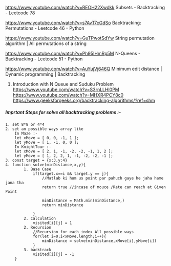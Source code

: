 https://www.youtube.com/watch?v=REOH22Xwdkk
Subsets - Backtracking - Leetcode 78

https://www.youtube.com/watch?v=s7AvT7cGdSo
Backtracking: Permutations - Leetcode 46 - Python


https://www.youtube.com/watch?v=GuTPwotSdYw
String permutation algorithm | All permutations of a string

https://www.youtube.com/watch?v=Ph95IHmRp5M
N-Queens - Backtracking - Leetcode 51 - Python

https://www.youtube.com/watch?v=AuYujVj646Q
Minimum edit distance | Dynamic programming | Backtracking


1. Introduction with N Queue and Suduku Problem 
    https://www.youtube.com/watch?v=S3rnLLHl0PM
    https://www.youtube.com/watch?v=MHXR4PCY8c0
    https://www.geeksforgeeks.org/backtracking-algorithms/?ref=shm

##### Imprtant Steps for solve all backtracking problems :- 
    1. set 8*8 or 4*4 
    2. set an possible ways array like 
        In Maze :-
        let xMove = [ 0, 0, -1, 1 ];
	    let yMove = [ 1, -1, 0, 0 ];
        In KnightTour :-
        let xMove = [ 2, 1, -1, -2, -2, -1, 1, 2 ];
	    let yMove = [ 1, 2, 2, 1, -1, -2, -2, -1 ];
    3. const target = {x:3,y:4}
    4. function solve(minDistance,x,y){ 
            1. Base Case 
                if(target.x==i && target.y == j){
                    //Matlab ki hum us point par pahuch gaye he jaha hame jana tha 
                    return true //incase of mouce /Rate can reach at Given Point 

                    minDistance = Math.min(minDistance,)
                    return minDistance 

                }
            2. Calculation 
                visited[i][j] = 1
            2. Recursion 
                //Recursion for each index All possible ways 
                for(let i=0;i<xMove.length;i++){
                    minDistance = solve(minDistance,xMove[i],yMove[i])
                }
            3. backtrack
                visited[i][j] = -1
        }
